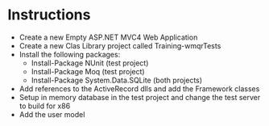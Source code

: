 Instructions
============

* Create a new Empty ASP.NET MVC4 Web Application
* Create a new Clas Library project called Training-wmqrTests
* Install the following packages:
	* Install-Package NUnit (test project)
	* Install-Package Moq (test project)
	* Install-Package System.Data.SQLite (both projects)
* Add references to the ActiveRecord dlls and add the Framework classes
* Setup in memory database in the test project and change the test server to build for x86
* Add the user model
	